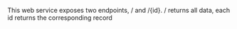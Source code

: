 This web service exposes two endpoints, / and /{id}. / returns all data, each id returns the corresponding record
